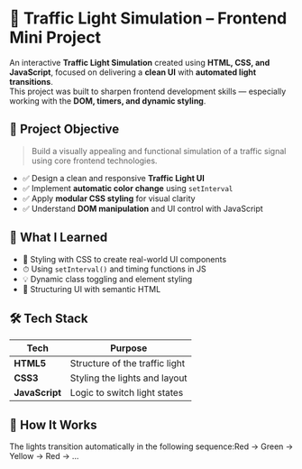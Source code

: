 # 🚦 Traffic Light Simulation – Frontend Mini Project
An interactive **Traffic Light Simulation** created using **HTML, CSS, and JavaScript**, focused on delivering a **clean UI** with **automated light transitions**.  
This project was built to sharpen frontend development skills — especially working with the **DOM, timers, and dynamic styling**.
## 🎯 Project Objective
> Build a visually appealing and functional simulation of a traffic signal using core frontend technologies.
- ✅ Design a clean and responsive **Traffic Light UI**
- ✅ Implement **automatic color change** using `setInterval`
- ✅ Apply **modular CSS styling** for visual clarity
- ✅ Understand **DOM manipulation** and UI control with JavaScript

## 🧠 What I Learned
- 🎨 Styling with CSS to create real-world UI components
- ⏱ Using `setInterval()` and timing functions in JS
- 💡 Dynamic class toggling and element styling
- 🧱 Structuring UI with semantic HTML

## 🛠️ Tech Stack
| Tech           | Purpose                        |
|----------------|---------------------------------|
| **HTML5**       | Structure of the traffic light  |
| **CSS3**        | Styling the lights and layout   |
| **JavaScript**  | Logic to switch light states   |


## 🔁 How It Works

The lights transition automatically in the following sequence:Red → Green → Yellow → Red → ...
